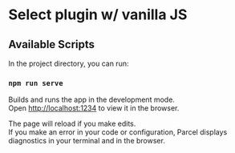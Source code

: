 # Select plugin w/ vanilla JS

## Available Scripts

In the project directory, you can run:

### `npm run serve`

Builds and runs the app in the development mode.<br>
Open [http://localhost:1234](http://localhost:1234) to view it in the browser.

The page will reload if you make edits.<br>
If you make an error in your code or configuration, Parcel displays diagnostics in your terminal and in the browser.